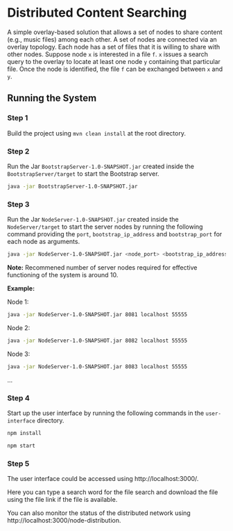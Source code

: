# Distributed Content Searching
A simple overlay-based solution that allows a set of nodes to share content (e.g., music files) among each other. A set of nodes are connected via an overlay topology. Each node has a set of files that it is willing to share with other nodes. Suppose node ​`x` is interested in a file ​`f`.​ `​x` issues a search query to the overlay to locate at least one node ​`y` containing that particular file. Once the node is identified, the file `f` can be exchanged between ​`x` and `​y`​.

## Running the System
### Step 1
Build the project using `mvn clean install` at the root directory.

### Step 2
Run the Jar `BootstrapServer-1.0-SNAPSHOT.jar` created inside the `BootstrapServer/target` to start the Bootstrap server.
```bash
java -jar BootstrapServer-1.0-SNAPSHOT.jar
```
### Step 3
Run the Jar `NodeServer-1.0-SNAPSHOT.jar` created inside the `NodeServer/target` to start the server nodes by running the following command providing the `port`, `bootstrap_ip_address` and `bootstrap_port` for each node as arguments.
```sh
java -jar NodeServer-1.0-SNAPSHOT.jar <node_port> <bootstrap_ip_address> <bootstrap_port>
```
**Note:** Recommened number of server nodes required for effective functioning of the system is around 10.

**Example:**

Node 1:
```bash
java -jar NodeServer-1.0-SNAPSHOT.jar 8081 localhost 55555
```
Node 2:
```bash
java -jar NodeServer-1.0-SNAPSHOT.jar 8082 localhost 55555
```
Node 3:
```bash
java -jar NodeServer-1.0-SNAPSHOT.jar 8083 localhost 55555
```
...

### Step 4
Start up the user interface by running the following commands in the `user-interface`
directory.
```sh
npm install
```
```sh
npm start
```

### Step 5
The user interface could be accessed using http://localhost:3000/.

Here you can type a search word for the file search and download the file using the file link if the file is available.

You can also monitor the status of the distributed network using http://localhost:3000/node-distribution. 
